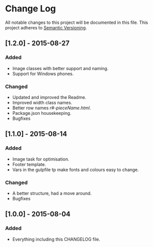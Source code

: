 # Change Log
All notable changes to this project will be documented in this file.
This project adheres to [Semantic Versioning](http://semver.org/).

## [1.2.0] - 2015-08-27
### Added
- Image classes with better support and naming.
- Support for Windows phones.

### Changed
- Updated and improved the Readme.
- Improved width class names.
- Better row names *r#-pieceName.html*.
- Package.json housekeeping.
- Bugfixes

## [1.1.0] - 2015-08-14
### Added
- Image task for optimisation.
- Footer template.
- Vars in the gulpfile tp make fonts and colours easy to change.

### Changed
- A better structure, had a move around.
- Bugfixes

## [1.0.0] - 2015-08-04
### Added
- Everything including this CHANGELOG file.
